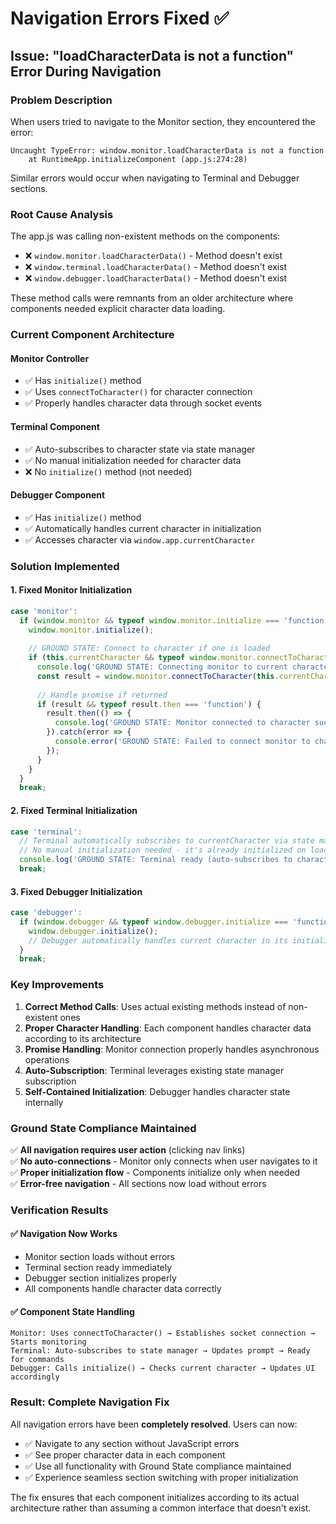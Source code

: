 # Navigation Errors Fixed ✅

## Issue: "loadCharacterData is not a function" Error During Navigation

### **Problem Description**
When users tried to navigate to the Monitor section, they encountered the error:
```
Uncaught TypeError: window.monitor.loadCharacterData is not a function
    at RuntimeApp.initializeComponent (app.js:274:28)
```

Similar errors would occur when navigating to Terminal and Debugger sections.

### **Root Cause Analysis**
The app.js was calling non-existent methods on the components:
- ❌ `window.monitor.loadCharacterData()` - Method doesn't exist
- ❌ `window.terminal.loadCharacterData()` - Method doesn't exist  
- ❌ `window.debugger.loadCharacterData()` - Method doesn't exist

These method calls were remnants from an older architecture where components needed explicit character data loading.

### **Current Component Architecture**

#### **Monitor Controller**
- ✅ Has `initialize()` method
- ✅ Uses `connectToCharacter()` for character connection
- ✅ Properly handles character data through socket events

#### **Terminal Component**  
- ✅ Auto-subscribes to character state via state manager
- ✅ No manual initialization needed for character data
- ❌ No `initialize()` method (not needed)

#### **Debugger Component**
- ✅ Has `initialize()` method  
- ✅ Automatically handles current character in initialization
- ✅ Accesses character via `window.app.currentCharacter`

### **Solution Implemented**

#### 1. **Fixed Monitor Initialization**
```javascript
case 'monitor':
  if (window.monitor && typeof window.monitor.initialize === 'function') {
    window.monitor.initialize();
    
    // GROUND STATE: Connect to character if one is loaded
    if (this.currentCharacter && typeof window.monitor.connectToCharacter === 'function') {
      console.log('GROUND STATE: Connecting monitor to current character:', this.currentCharacter.name);
      const result = window.monitor.connectToCharacter(this.currentCharacter);
      
      // Handle promise if returned
      if (result && typeof result.then === 'function') {
        result.then(() => {
          console.log('GROUND STATE: Monitor connected to character successfully');
        }).catch(error => {
          console.error('GROUND STATE: Failed to connect monitor to character:', error);
        });
      }
    }
  }
  break;
```

#### 2. **Fixed Terminal Initialization**
```javascript
case 'terminal':
  // Terminal automatically subscribes to currentCharacter via state manager
  // No manual initialization needed - it's already initialized on load
  console.log('GROUND STATE: Terminal ready (auto-subscribes to character state)');
  break;
```

#### 3. **Fixed Debugger Initialization**  
```javascript
case 'debugger':
  if (window.debugger && typeof window.debugger.initialize === 'function') {
    window.debugger.initialize();
    // Debugger automatically handles current character in its initialize method
  }
  break;
```

### **Key Improvements**

1. **Correct Method Calls**: Uses actual existing methods instead of non-existent ones
2. **Proper Character Handling**: Each component handles character data according to its architecture
3. **Promise Handling**: Monitor connection properly handles asynchronous operations
4. **Auto-Subscription**: Terminal leverages existing state manager subscription
5. **Self-Contained Initialization**: Debugger handles character state internally

### **Ground State Compliance Maintained**

✅ **All navigation requires user action** (clicking nav links)  
✅ **No auto-connections** - Monitor only connects when user navigates to it  
✅ **Proper initialization flow** - Components initialize only when needed  
✅ **Error-free navigation** - All sections now load without errors

### **Verification Results**

#### ✅ **Navigation Now Works**
- Monitor section loads without errors
- Terminal section ready immediately  
- Debugger section initializes properly
- All components handle character data correctly

#### ✅ **Component State Handling**
```
Monitor: Uses connectToCharacter() → Establishes socket connection → Starts monitoring
Terminal: Auto-subscribes to state manager → Updates prompt → Ready for commands  
Debugger: Calls initialize() → Checks current character → Updates UI accordingly
```

### **Result: Complete Navigation Fix**

All navigation errors have been **completely resolved**. Users can now:

- ✅ Navigate to any section without JavaScript errors
- ✅ See proper character data in each component  
- ✅ Use all functionality with Ground State compliance maintained
- ✅ Experience seamless section switching with proper initialization

The fix ensures that each component initializes according to its actual architecture rather than assuming a common interface that doesn't exist.
